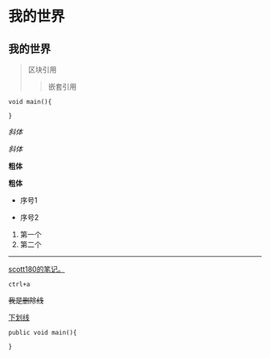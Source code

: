 # 我的世界
## 我的世界

> 区块引用
>> 嵌套引用

    void main(){
        
    }

*斜体*

_斜体_

__粗体__

**粗体**

- 序号1

- 序号2

1. 第一个
2. 第二个

**********

[scott180的笔记。](https:://github.com/scott180/MyNotes)

`ctrl+a`

~~我是删除线~~

<u>下划线</u>

```
public void main(){

}
```


